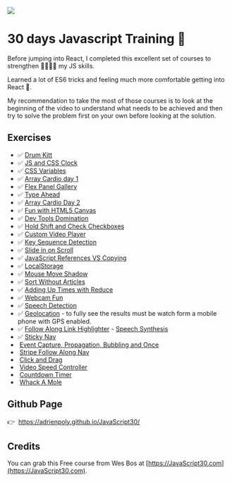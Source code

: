 ![](http://res.cloudinary.com/adrien/image/upload/c_scale,q_auto,w_900/v1510569745/profile/0_Co9Hk-VtMLfM08KH.png)


# 30 days Javascript Training :punch:

Before jumping into React, I completed this excellent set of courses to strengthen 💪💪💪💪 my JS skills.


Learned a lot of ES6 tricks and feeling much more comfortable getting into React 🚀.


My recommendation to take the most of those courses is to look at the beginning of the video to understand what needs to be achieved and then try to solve the problem first on your own before looking at the solution.


## Exercises
- ✅&nbsp;[Drum Kitt](./01%20-%20JavaScript%20Drum%20Kit/index-START.html)  
- ✅&nbsp;[JS and CSS Clock](./02%20-%20JS%20and%20CSS%20Clock/index-START.html)
- ✅&nbsp;[CSS Variables](./03%20-%20CSS%20Variables/index-with-css-variable.html)
- ✅&nbsp;[Array Cardio day 1](./04%20-%20Array%20Cardio%20Day%201/index-START.html)
- ✅&nbsp;[Flex Panel Gallery](./05%20-%20Flex%20Panel%20Gallery/index-START.html)
- ✅&nbsp;[Type Ahead](./06%20-%20Type%20Ahead/index-START.html)
- ✅&nbsp;[Array Cardio Day 2](./07%20-%20Array%20Cardio%20Day%202/index-START.html)
- ✅&nbsp;[Fun with HTML5 Canvas](./08%20-%20Fun%20with%20HTML5%20Canvas/index-START.html)
- ✅&nbsp;[Dev Tools Domination](./09%20-%20Dev%20Tools%20Domination/index-START.html)
- ✅&nbsp;[Hold Shift and Check Checkboxes](./10%20-%20Hold%20Shift%20and%20Check%20Checkboxes/index-START.html)
- ✅&nbsp;[Custom Video Player](./11%20-%20Custom%20Video%20Player/index.html)
- ✅&nbsp;[Key Sequence Detection](./12%20-%20Key%20Sequence%20Detection/index-START.html)
- ✅&nbsp;[Slide in on Scroll](./13%20-%20Slide%20in%20on%20Scroll/index-START.html)
- ✅&nbsp;[JavaScript References VS Copying](./14%20-%20JavaScript%20References%20VS%20Copying/index-START.html)
- ✅&nbsp;[LocalStorage](./15%20-%20LocalStorage/index-START.html)
- ✅&nbsp;[Mouse Move Shadow](./16%20-%20Mouse%20Move%20Shadow/index-start.html)
- ✅&nbsp;[Sort Without Articles](./17%20-%20Sort%20Without%20Articles/index-START.html)
- ✅&nbsp;[Adding Up Times with Reduce](./18%20-%20Adding%20Up%20Times%20with%20Reduce/index-START.html)
- ✅&nbsp;[Webcam Fun](./19%20-%20Webcam%20Fun/index.html)
- ✅&nbsp;[Speech Detection](./19%20-%20Webcam%20Fun/index.html)
- ✅&nbsp;[Geolocation](./21%20-%20Geolocation/index-START.html) - to fully see the results must be watch form a mobile phone with GPS enabled.
- ✅&nbsp;[Follow Along Link Highlighter](./22%20-%20Follow%20Along%20Link%20Highlighter/index-START.html)
-&nbsp;[Speech Synthesis]()
- ✅&nbsp;[Sticky Nav]()
- &nbsp;[Event Capture, Propagation, Bubbling and Once](./25%20-%20Event%20Capture%2C%20Propagation%2C%20Bubbling%20and%20Once/index-START.html)
- &nbsp;[Stripe Follow Along Nav]()
- &nbsp;[Click and Drag]()
- &nbsp;[Video Speed Controller]()
- &nbsp;[Countdown Timer]()
- &nbsp;[Whack A Mole]()

## Github Page

👉&nbsp;&nbsp;https://adrienpoly.github.io/JavaScript30/

## Credits
You can grab this Free course from Wes Bos at [https://JavaScript30.com](https://JavaScript30.com).
